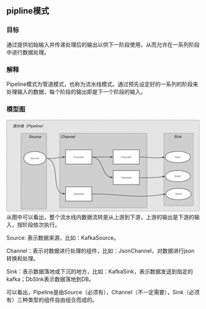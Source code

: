 ## pipline模式
### 目标
通过提供初始输入并传递处理后的输出以供下一阶段使用，从而允许在一系列阶段中进行数据处理。
### 解释
Pipeline模式为管道模式，也称为流水线模式。通过预先设定好的一系列的阶段来处理输入的数据，每个阶段的输出即是下一个阶段的输入。
### 模型图
![img.png](img.png)
从图中可以看出，整个流水线内数据流转是从上游到下游，上游的输出是下游的输入，按阶段依次执行。

Source: 表示数据来源，比如：KafkaSource。

Channel：表示对数据进行处理的组件，比如：JsonChannel，对数据进行json转换和处理。

Sink：表示数据落地或下沉的地方，比如：KafkaSink，表示数据发送到指定的kafka；DbSInk表示数据落地到DB。

可以看出，Pipeline是由Source（必须有），Channel（不一定需要），Sink（必须有）三种类型的组件自由组合而成的。